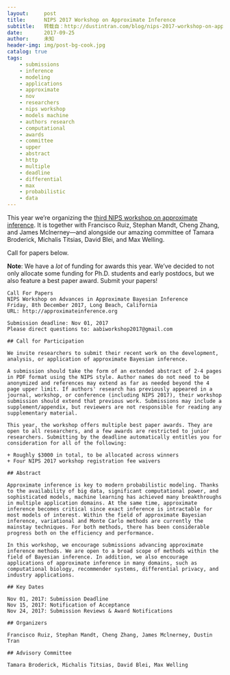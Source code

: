 ```yaml
---
layout:     post
title:      NIPS 2017 Workshop on Approximate Inference
subtitle:   转载自：http://dustintran.com/blog/nips-2017-workshop-on-approximate-inference
date:       2017-09-25
author:     未知
header-img: img/post-bg-cook.jpg
catalog: true
tags:
    - submissions
    - inference
    - modeling
    - applications
    - approximate
    - nov
    - researchers
    - nips workshop
    - models machine
    - authors research
    - computational
    - awards
    - committee
    - upper
    - abstract
    - http
    - multiple
    - deadline
    - differential
    - max
    - probabilistic
    - data
---
```


This year we’re organizing the [third NIPS workshop on approximate inference](http://approximateinference.org/.). It is together with Francisco Ruiz, Stephan Mandt, Cheng Zhang, and James Mclnerney—and alongside our amazing committee of Tamara Broderick, Michalis Titsias, David Blei, and Max Welling.

Call for papers below.

**Note**: We have a *lot* of funding for awards this year. We’ve
decided to not only allocate some funding for Ph.D. students and early
postdocs, but we also feature a best paper award. Submit your papers!

```
Call For Papers
NIPS Workshop on Advances in Approximate Bayesian Inference
Friday, 8th December 2017, Long Beach, California
URL: http://approximateinference.org

Submission deadline: Nov 01, 2017
Please direct questions to: aabiworkshop2017@gmail.com

## Call for Participation

We invite researchers to submit their recent work on the development, analysis, or application of approximate Bayesian inference.

A submission should take the form of an extended abstract of 2-4 pages in PDF format using the NIPS style. Author names do not need to be anonymized and references may extend as far as needed beyond the 4 page upper limit. If authors' research has previously appeared in a journal, workshop, or conference (including NIPS 2017), their workshop submission should extend that previous work. Submissions may include a supplement/appendix, but reviewers are not responsible for reading any supplementary material.

This year, the workshop offers multiple best paper awards. They are open to all researchers, and a few awards are restricted to junior researchers. Submitting by the deadline automatically entitles you for consideration for all of the following:

+ Roughly $3000 in total, to be allocated across winners
+ Four NIPS 2017 workshop registration fee waivers

## Abstract

Approximate inference is key to modern probabilistic modeling. Thanks to the availability of big data, significant computational power, and sophisticated models, machine learning has achieved many breakthroughs in multiple application domains. At the same time, approximate inference becomes critical since exact inference is intractable for most models of interest. Within the field of approximate Bayesian inference, variational and Monte Carlo methods are currently the mainstay techniques. For both methods, there has been considerable progress both on the efficiency and performance.

In this workshop, we encourage submissions advancing approximate inference methods. We are open to a broad scope of methods within the field of Bayesian inference. In addition, we also encourage applications of approximate inference in many domains, such as computational biology, recommender systems, differential privacy, and industry applications.

## Key Dates

Nov 01, 2017: Submission Deadline
Nov 15, 2017: Notification of Acceptance
Nov 24, 2017: Submission Reviews & Award Notifications

## Organizers

Francisco Ruiz, Stephan Mandt, Cheng Zhang, James Mclnerney, Dustin Tran

## Advisory Committee

Tamara Broderick, Michalis Titsias, David Blei, Max Welling

```
